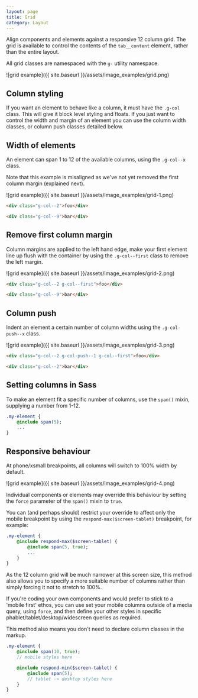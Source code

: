 ```yaml
---
layout: page
title: Grid
category: Layout
---
```


Align components and elements against a responsive 12 column grid. The grid is available to control the contents of the `tab__content` element, rather than the entire layout.

All grid classes are namespaced with the `g-` utility namespace.

![grid example]({{ site.baseurl }}/assets/image_examples/grid.png)

## Column styling

If you want an element to behave like a column, it must have the `.g-col` class. This will give it block level styling and floats. If you just want to control the width and margin of an element you can use the column width classes, or column push classes detailed below.

## Width of elements

An element can span 1 to 12 of the available columns, using the `.g-col--x` class.

Note that this example is misaligned as we've not yet removed the first column margin (explained next).

![grid example]({{ site.baseurl }}/assets/image_examples/grid-1.png)

```html
<div class="g-col--2">foo</div>

<div class="g-col--9">bar</div>
```

## Remove first column margin

Column margins are applied to the left hand edge, make your first element line up flush with the container by using the `.g-col--first` class to remove the left margin.

![grid example]({{ site.baseurl }}/assets/image_examples/grid-2.png)

```html
<div class="g-col--2 g-col--first">foo</div>

<div class="g-col--9">bar</div>
```

## Column push

Indent an element a certain number of column widths using the `.g-col-push--x` class.

![grid example]({{ site.baseurl }}/assets/image_examples/grid-3.png)

```html
<div class="g-col--2 g-col-push--1 g-col--first">foo</div>

<div class="g-col--2">bar</div>
```

## Setting columns in Sass

To make an element fit a specific number of columns, use the `span()` mixin, supplying a number from 1-12.

```sass
.my-element {
    @include span(5);
    ...
}
```

## Responsive behaviour

At phone/xsmall breakpoints, all columns will switch to 100% width by default.

![grid example]({{ site.baseurl }}/assets/image_examples/grid-4.png)

Individual components or elements may override this behaviour by setting the `force` parameter of the `span()` mixin to `true`.


You can (and perhaps should) restrict your override to affect only the mobile breakpoint by using the `respond-max($screen-tablet)` breakpoint, for example:

```sass
.my-element {
    @include respond-max($screen-tablet) {
        @include span(5, true);
        ...
    }
}
```

As the 12 column grid will be much narrower at this screen size, this method also allows you to specify a more suitable number of columns rather than simply forcing it not to stretch to 100%.

If you're coding your own components and would prefer to stick to a 'mobile first' ethos, you can use set your mobile columns outside of a media query, using `force`, and then define your other styles in specific phablet/tablet/desktop/widescreen queries as required.

This method also means you don't need to declare column classes in the markup.

```sass
.my-element {
    @include span(10, true);
    // mobile styles here

    @include respond-min($screen-tablet) {
        @include span(5);
        // tablet -> desktop styles here
    }
}
```
